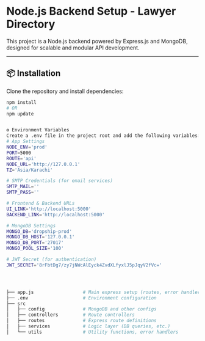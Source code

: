 # Node.js Backend Setup - Lawyer Directory

This project is a Node.js backend powered by Express.js and MongoDB, designed for scalable and modular API development.

---

## 📦 Installation

Clone the repository and install dependencies:

```bash
npm install
# OR
npm update


⚙️ Environment Variables
Create a .env file in the project root and add the following variables:
# App Settings
NODE_ENV='prod'
PORT=5000
ROUTE='api'
NODE_URL='http://127.0.0.1'
TZ='Asia/Karachi'

# SMTP Credentials (for email services)
SMTP_MAIL=''
SMTP_PASS=''

# Frontend & Backend URLs
UI_LINK='http://localhost:5000'
BACKEND_LINK='http://localhost:5000'

# MongoDB Settings
MONGO_DB='dropship-prod'
MONGO_DB_HOST='127.0.0.1'
MONGO_DB_PORT='27017'
MONGO_POOL_SIZE='100'

# JWT Secret (for authentication)
JWT_SECRET='8rFbtDg7/zy7jNWcAlEyck4ZvdXLfyxlJ5pJqyV2fVc='




├── app.js                  # Main express setup (routes, error handlers) & app entery point
├── .env                    # Environment configuration
├── src
│   ├── config              # MongoDB and other configs
│   ├── controllers         # Route controllers
│   ├── routes              # Express route definitions
│   ├── services            # Logic layer (DB queries, etc.)
│   └── utils               # Utility functions, error handlers
